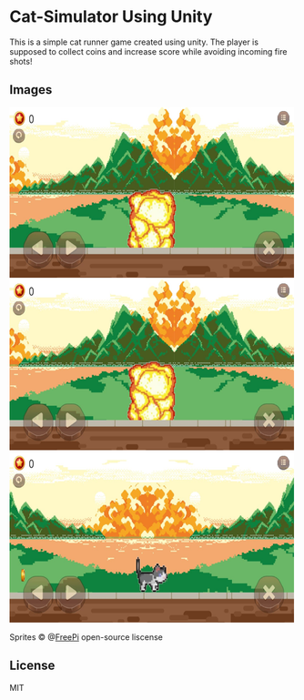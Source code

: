 # Cat-Simulator Using Unity

This is a simple cat runner game created using unity. The player is supposed to collect coins and increase score while avoiding incoming fire shots!


## Images

<img src="https://github.com/ArjunKVarma/Cat-simulator-Unity-/blob/main/Files/mainmenu.jpg" alt="Mainmenu" width="500" height="300"/>
<img src="https://github.com/ArjunKVarma/Cat-simulator-Unity-/blob/main/Files/blast.jpg" alt="Blast" width="500" height="300"/>

<img src="https://github.com/ArjunKVarma/Cat-simulator-Unity-/blob/main/Files/game.jpg" alt="Game" width="500" height="300"/>


Sprites © @[FreePi](https://www.freepik.com/) open-source liscense

## License
MIT
